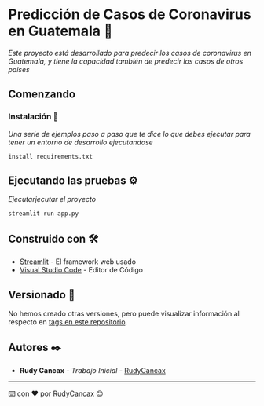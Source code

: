 # Predicción de Casos de Coronavirus en Guatemala 🚀

_Este proyecto está desarrollado para predecir los casos de coronavirus en Guatemala, y tiene la capacidad también de predecir los casos de otros paises_

## Comenzando 

### Instalación 🔧

_Una serie de ejemplos paso a paso que te dice lo que debes ejecutar para tener un entorno de desarrollo ejecutandose_

```
install requirements.txt
```

## Ejecutando las pruebas ⚙️

_Ejecutarjecutar el proyecto_

```
streamlit run app.py
```

## Construido con 🛠️

* [Streamlit](https://docs.streamlit.io/) - El framework web usado
* [Visual Studio Code](https://code.visualstudio.com/) - Editor de Código

## Versionado 📌

No hemos creado otras versiones, pero puede visualizar información al respecto en [tags en este repositorio](https://github.com/RudyCancax/coronavirus-guatemala-IA/tags).

## Autores ✒️

* **Rudy Cancax** - *Trabajo Inicial* - [RudyCancax](https://github.com/RudyCancax)



---
⌨️ con ❤️ por [RudyCancax](https://github.com/RudyCancax) 😊